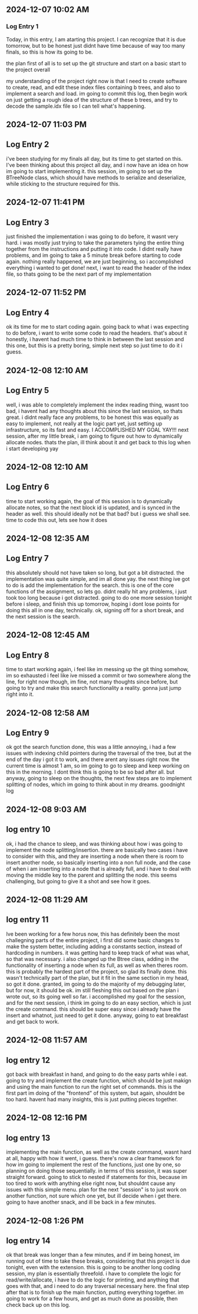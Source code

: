 ## 2024-12-07 10:02 AM
### Log Entry 1

Today, in this entry, I am atarting this project. I can recognize that it is due tomorrow, but to be honest just didnt have time because of way too many finals, so this is how its going to be.

the plan first of all is to set up the git structure and start on a basic start to the project overall

my understanding of the project right now is that I need to create software to create, read, and edit these index files containing b trees, and also to implement a search and load. 
im going to commit this log, then begin work on just getting a rough idea of the structure of these b trees, and try to decode the sample.idx file so I can tell what's happening.

## 2024-12-07 11:03 PM

## Log Entry 2

i've been studying for my finals all day, but its time to get started on this. I've been thinking about this project all day, and i now have an idea on how im going to start implementing it. this session, im going to set up the BTreeNode class, which should have methods to serialize and deserialize, while sticking to the structure required for this.

## 2024-12-07 11:41 PM

## Log Entry 3

just finished the implementation i was going to do before, it wasnt very hard. i was mostly just trying to take the parameters tying the entire thing together from the instructions and putting it into code. I didnt really have problems, and im going to take a 5 minute break before starting to code again. nothing really happened, we are just beginning, so i accomplished everything i wanted to get done! next, i want to read the header of the index file, so thats going to be the next part of my implementation


## 2024-12-07 11:52 PM

## Log Entry 4

ok its time for me to start coding again. going back to what i was expecting to do before, i want to write some code to read the headers. that's about it honestly, i havent had much time to think in between the last session and this one, but this is a pretty boring, simple next step so just time to do it i guess.

## 2024-12-08 12:10 AM

## Log Entry 5

well, i was able to completely implement the index reading thing, wasnt too bad, i havent had any thoughts about this since the last session, so thats great. i didnt really face any problems, to be honest this was equally as easy to implement, not really at the logic part yet, just setting up infrastructure, so its fast and easy. I ACCOMPLISHED MY GOAL YAY!!! next session, after my little break, i am going to figure out how to dynamically allocate nodes. thats the plan, ill think about it and get back to this log when i start developing yay

## 2024-12-08 12:10 AM

## Log Entry 6 

time to start working again, the goal of this session is to dynamically allocate notes, so that the next block id is updated, and is synced in the header as well. this should ideally not be that bad? but i guess we shall see. time to code this out, lets see how it does

## 2024-12-08 12:35 AM

## Log Entry 7

this absolutely should not have taken so long, but got a bit distracted. the implementation was quite simple, and im all done yay. the next thing ive got to do is add the implementation for the search. this is one of the core functions of the assignment, so lets go. didnt really hit any problems, i just took too long because i got distracted. going to do one more session tonight before i sleep, and finish this up tomorrow, hoping i dont lose points for doing this all in one day, technically. ok, signing off for a short break, and the next session is the search.

## 2024-12-08 12:45 AM

## Log Entry 8

time to start working again, i feel like im messing up the git thing somehow, im so exhausted i feel like ive missed a commit or two somewhere along the line, for right now though, im fine, not many thoughts since before, but going to try and make this search functionality a reality. gonna just jump right into it.


## 2024-12-08 12:58 AM

## Log Entry 9

ok got the search function done, this was a little annoying, i had a few issues with indexing child pointers during the traversal of the tree, but at the end of the day i got it to work, and there arent any issues right now. the current time is almost 1 am, so im going to go to sleep and keep working on this in the morning. I dont think this is going to be so bad after all. but anyway, going to sleep on the thoughts, the next few steps are to implement splitting of nodes, which im going to think about in my dreams. goodnight log

## 2024-12-08 9:03 AM

## log entry 10

ok, i had the chance to sleep, and was thinking about how i was going to implement the node splitting/insertion. there are basically two cases i have to consider with this, and they are inserting a node when there is room to insert another node, so basically inserting into a non full node, and the case of when i am inserting into a node that is already full, and i have to deal with moving the  middle key to the parent and splitting the node. this seems challenging, but going to give it a shot and see how it goes.

## 2024-12-08 11:29 AM

## log entry 11
Ive been working for a few horus now, this has definitely been the most challegning parts of the entire project, i first did some basic changes to make the system better, including adding a constants section, instead of hardcoding in numbers. it was getting hard to keep track of what was what, so that was necessary. i also changed up the Btree class, adding in the functionality of inserting a node when its full, as well as when theres room. this is probably the hardest part of the project, so glad its finally done. this wasn't technically part of the plan, but it fit in the same section in my head, so got it done. granted, im going to do the majority of my debugging later, but for now, it should be ok. im still fleshing this out based on the plan i wrote out, so its going well so far. i accomplished my goal for the session, and for the next session, i think im going to do an easy section, which is just the create command. this should be super easy since i already have the insert and whatnot, just need to get it done. anyway, going to eat breakfast and get back to work.

## 2024-12-08 11:57 AM

## log entry 12

got back with breakfast in hand, and going to do the easy parts while i eat. going to try and implement the create function, which should be just makign and using the main function to run the right set of commands. this is the first part im doing of the "frontend" of this system, but again, shouldnt be too hard. havent had many insights, this is just putting pieces together.

## 2024-12-08 12:16 PM

## log entry 13

implementing the main function, as well as the create command, wasnt hard at all, happy with how it went, i guess. there's now a clear framework for how im going to implement the rest of the functions, just one by one, so planning on doing those sequentially. in terms of this session, it was super straight forward. going to stick to nested if statements for this, because im too tired to work with anything else right now, but shouldnt cause any issues with this simple menu. plan for the next "session" is to just work on another function, not sure which one yet, but ill decide when i get there. going to have another snack, and ill be back in a few minutes.

## 2024-12-08 1:26 PM

## log entry 14

ok that break was longer than a few minutes, and if im being honest, im running out of time to take these breaks, considering that this project is due tonight, even with the extension. this is going to be another long coding session, my plan is essentially threefold. i have to complete the logic for read/write/allocate, i have to do the logic for printing, and anything that goes with that, and i need to do any traversal necessary here. the final step after that is to finish up the main function, putting everything together. im going to work for a few hours, and get as much done as possible, then check back up on this log.